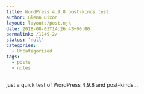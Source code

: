 ```yaml
---
title: WordPress 4.9.8 post-kinds test
author: Glenn Dixon
layout: layouts/post.njk
date: 2018-08-03T14:26:43+00:00
permalink: /1149-2/
status: 'null'
categories:
  - Uncategorized
tags:
  - posts
  - notes
---
```

just a quick test of WordPress 4.9.8 and post-kinds&#8230;